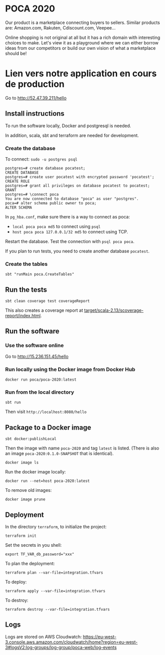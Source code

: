 # POCA 2020

Our product is a marketplace connecting buyers to sellers. Similar products are: Amazon.com, Rakuten, Cdiscount.com, Veepee...

Online shopping is not original at all but it has a rich domain with interesting choices to make. Let's view it as a playground where we can either borrow ideas from our competitors or build our own vision of what a marketplace should be!

# Lien vers notre application en cours de production 

Go to http://52.47.39.211/hello

## Install instructions

To run the software locally, Docker and postgresql is needed.

In addition, scala, sbt and terraform are needed for development.

### Create the database

To connect: `sudo -u postgres psql`

```
postgres=# create database pocatest;
CREATE DATABASE
postgres=# create user pocatest with encrypted password 'pocatest';
CREATE ROLE
postgres=# grant all privileges on database pocatest to pocatest;
GRANT
postgres=# \connect poca
You are now connected to database "poca" as user "postgres".
poca=# alter schema public owner to poca;
ALTER SCHEMA
```

In `pg_hba.conf`, make sure there is a way to connect as poca:
* `local poca poca md5` to connect using `psql`
* `host poca poca 127.0.0.1/32 md5` to connect using TCP.

Restart the database. Test the connection with `psql poca poca`.

If you plan to run tests, you need to create another database `pocatest`.

### Create the tables

```
sbt "runMain poca.CreateTables"
```

## Run the tests

```
sbt clean coverage test coverageReport
```

This also creates a coverage report at [target/scala-2.13/scoverage-report/index.html](target/scala-2.13/scoverage-report/index.html).


## Run the software

### Use the software online

Go to http://15.236.151.45/hello

### Run locally using the Docker image from Docker Hub

```
docker run poca/poca-2020:latest
```

### Run from the local directory

```
sbt run
```

Then visit `http://localhost:8080/hello`

## Package to a Docker image

```
sbt docker:publishLocal
```

Then the image with name `poca-2020` and tag `latest` is listed. (There is also an image `poca-2020:0.1.0-SNAPSHOT` that is identical).

```
docker image ls
```

Run the docker image locally:

```
docker run --net=host poca-2020:latest
```

To remove old images:

```
docker image prune
```

## Deployment

In the directory `terraform`, to initialize the project:

```
terraform init
```

Set the secrets in you shell:

```
export TF_VAR_db_password="xxx"
```

To plan the deployment:

```
terraform plan --var-file=integration.tfvars
```

To deploy:

```
terraform apply --var-file=integration.tfvars
```

To destroy:

```
terraform destroy --var-file=integration.tfvars
```

## Logs

Logs are stored on AWS Cloudwatch: https://eu-west-3.console.aws.amazon.com/cloudwatch/home?region=eu-west-3#logsV2:log-groups/log-group/poca-web/log-events

